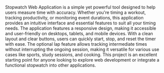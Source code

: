Stopwatch Web Application is a simple yet powerful tool designed to help users measure time with accuracy. Whether you're timing a workout, tracking productivity, or monitoring event durations, this application provides an intuitive interface and essential features to suit all your timing needs.
The application features a responsive design, making it accessible and user-friendly on desktops, tablets, and mobile devices. With a clean layout and clear buttons, users can quickly start, stop, and reset the timer with ease. The optional lap feature allows tracking intermediate times without interrupting the ongoing session, making it versatile for various use cases like sports, study sessions, and cooking.
This project is an excellent starting point for anyone looking to explore web development or integrate a functional stopwatch into other applications.







 
